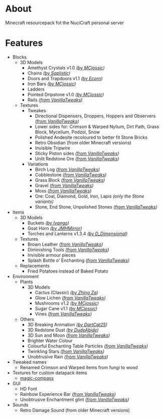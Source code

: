 # About

Minecraft resourcepack fot the NuciCraft personal server

# Features

- Blocks
    - 3D Models
        - Amethyst Crystals v1.0 _([by MCjossic](https://curseforge.com/minecraft/texture-packs/three-dimensional-amethyst-crystals))_
        - Chains _([by Saplistic](https://planetminecraft.com/texture-pack/3d-chains))_
        - Doors and Trapdoors v1.1 _([by Ecorn](https://planetminecraft.com/texture-pack/3d-doors-amp-trapdoors))_
        - Iron Bars _([by MCjossic](https://curseforge.com/minecraft/texture-packs/three-dimensional-iron-bars))_
        - Ladders
        - Pointed Dripstone v1.0 _([by MCjossic](https://curseforge.com/minecraft/texture-packs/three-dimensional-pointed-dripstone))_
        - Rails _([from VanillaTweaks](https://vanillatweaks.net/picker/resource-packs))_
    - Textures
        - Tweakes
            - Directional Dispensers, Droppers, Hoppers and Observers _([from VanillaTweaks](https://vanillatweaks.net/picker/resource-packs))_
            - Lower sides for: Crimson & Warped Nylium, Dirt Path, Grass Block, Mycelium, Podzol, Snow
            - Polished Andesite recoloured to better fit Stone Bricks
            - Retro Obsidian (from older Minecraft versions)
            - Invisible Tripwire
            - Sticky Piston sides _([from VanillaTweaks](https://vanillatweaks.net/picker/resource-packs))_
            - Unlit Redstone Ore _([from VanillaTweaks](https://vanillatweaks.net/picker/resource-packs))_
        - Variations
            - Birch Log _([from VanillaTweaks](https://vanillatweaks.net/picker/resource-packs))_
            - Cobblestone _([from VanillaTweaks](https://vanillatweaks.net/picker/resource-packs))_
            - Grass Block _([from VanillaTweaks](https://vanillatweaks.net/picker/resource-packs))_
            - Gravel _([from VanillaTweaks](https://vanillatweaks.net/picker/resource-packs))_
            - Moss _([from VanillaTweaks](https://vanillatweaks.net/picker/resource-packs))_
            - Ore: Coal, Diamond, Gold, Iron, Lapis _(only the Stone variants)_
            - Stone, End Stone, Unpolished Stones _([from VanillaTweaks](https://vanillatweaks.net/picker/resource-packs))_
- Items
    - 3D Models
        - Buckets _([by Ivango](https://planetminecraft.com/texture-pack/3d-bucket))_
        - Goat Horn _([by JMHMirror](https://planetminecraft.com/texture-pack/3d-goat-horn))_
        - Torches and Lanterns v1.3.4 _([by D_Dimensional](https://planetminecraft.com/texture-pack/3d-hand-torch))_
    - Textures
        - Brown Leather _([from VanillaTweaks](https://vanillatweaks.net/picker/resource-packs))_
        - Diminishing Tools _([from VanillaTweaks](https://vanillatweaks.net/picker/resource-packs))_
        - Invisible armour pieces
        - Splash Bottle o' Enchanting _([from VanillaTweaks](https://vanillatweaks.net/picker/resource-packs))_
    - Replacements
        - Fried Potatoes instead of Baked Potato
- Environment
    - Plants
        - 3D Models
            - Cactus (Classic) _([by Zhing Za](https://planetminecraft.com/texture-pack/3d-classic-cacti))_
            - Glow Lichen _([from VanillaTweaks](https://vanillatweaks.net/picker/resource-packs))_
            - Mushrooms v1.2 _([by MCjossic](https://curseforge.com/minecraft/texture-packs/three-dimensional-mushrooms))_
            - Sugar Cane v1.1 _([by MCjossic](https://curseforge.com/minecraft/texture-packs/three-dimensional-sugar-cane))_
            - Vines _([from VanillaTweaks](https://vanillatweaks.net/picker/resource-packs))_
    - Others
        - 3D Breaking Animation _([by DartCat25](https://github.com/DartCat25/resourcepacks/tree/main/3d-breaking))_
        - 3D Redstone Dust _([by DudeAbide](https://planetminecraft.com/texture-pack/3d-clean-redstone-dust))_
        - 3D Sun and Moon _([from VanillaTweaks](https://vanillatweaks.net/picker/resource-packs))_
        - Brighter Water Colour
        - Colourful Enchanting Table Particles _([from VanillaTweaks](https://vanillatweaks.net/picker/resource-packs))_
        - Twinkling Stars _([from VanillaTweaks](https://vanillatweaks.net/picker/resource-packs))_
        - Unobtrusive Rain _([from VanillaTweaks](https://vanillatweaks.net/picker/resource-packs))_
- Tweaked names
    - Renamed Crimson and Warped items from fungi to wood
- Textures for custom datapack items
    - [magic-compass](https://github.com/hmlendea/mc-datapack-magic_compass)
- GUI
    - HD Font
    - Rainbow Experience Bar _([from VanillaTweaks](https://vanillatweaks.net/picker/resource-packs))_
    - Unobtrusive Enchantment glint _([from VanillaTweaks](https://vanillatweaks.net/picker/resource-packs))_
- Sounds
    - Retro Damage Sound (from older Minecraft versions)

